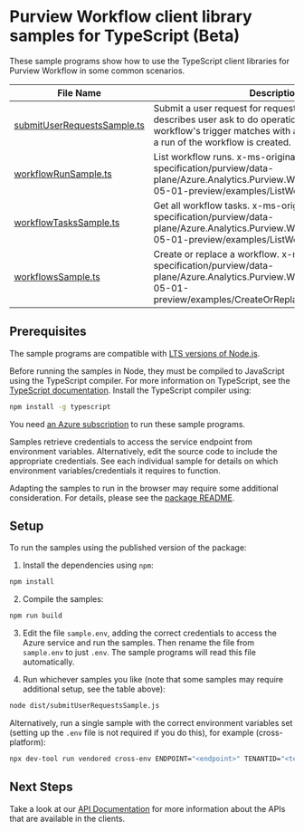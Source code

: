 # Purview Workflow client library samples for TypeScript (Beta)

These sample programs show how to use the TypeScript client libraries for Purview Workflow in some common scenarios.

| **File Name**                                           | **Description**                                                                                                                                                                                         |
| ------------------------------------------------------- | ------------------------------------------------------------------------------------------------------------------------------------------------------------------------------------------------------- |
| [submitUserRequestsSample.ts][submituserrequestssample] | Submit a user request for requestor, a user request describes user ask to do operation(s) on Purview. If any workflow's trigger matches with an operation in request, a run of the workflow is created. |
| [workflowRunSample.ts][workflowrunsample]               | List workflow runs. x-ms-original-file: specification/purview/data-plane/Azure.Analytics.Purview.Workflow/preview/2022-05-01-preview/examples/ListWorkflowRuns.json                                     |
| [workflowTasksSample.ts][workflowtaskssample]           | Get all workflow tasks. x-ms-original-file: specification/purview/data-plane/Azure.Analytics.Purview.Workflow/preview/2022-05-01-preview/examples/ListWorkflowTasks.json                                |
| [workflowsSample.ts][workflowssample]                   | Create or replace a workflow. x-ms-original-file: specification/purview/data-plane/Azure.Analytics.Purview.Workflow/preview/2022-05-01-preview/examples/CreateOrReplaceWorkflow.json                    |

## Prerequisites

The sample programs are compatible with [LTS versions of Node.js](https://github.com/nodejs/release#release-schedule).

Before running the samples in Node, they must be compiled to JavaScript using the TypeScript compiler. For more information on TypeScript, see the [TypeScript documentation][typescript]. Install the TypeScript compiler using:

```bash
npm install -g typescript
```

You need [an Azure subscription][freesub] to run these sample programs.

Samples retrieve credentials to access the service endpoint from environment variables. Alternatively, edit the source code to include the appropriate credentials. See each individual sample for details on which environment variables/credentials it requires to function.

Adapting the samples to run in the browser may require some additional consideration. For details, please see the [package README][package].

## Setup

To run the samples using the published version of the package:

1. Install the dependencies using `npm`:

```bash
npm install
```

2. Compile the samples:

```bash
npm run build
```

3. Edit the file `sample.env`, adding the correct credentials to access the Azure service and run the samples. Then rename the file from `sample.env` to just `.env`. The sample programs will read this file automatically.

4. Run whichever samples you like (note that some samples may require additional setup, see the table above):

```bash
node dist/submitUserRequestsSample.js
```

Alternatively, run a single sample with the correct environment variables set (setting up the `.env` file is not required if you do this), for example (cross-platform):

```bash
npx dev-tool run vendored cross-env ENDPOINT="<endpoint>" TENANTID="<tenantid>" CLIENTID="<clientid>" USERNAME="<username>" PASSWORD="<password>" node dist/submitUserRequestsSample.js
```

## Next Steps

Take a look at our [API Documentation][apiref] for more information about the APIs that are available in the clients.

[submituserrequestssample]: https://github.com/Azure/azure-sdk-for-js/blob/main/sdk/purview/purview-workflow-rest/samples/v1-beta/typescript/src/submitUserRequestsSample.ts
[workflowrunsample]: https://github.com/Azure/azure-sdk-for-js/blob/main/sdk/purview/purview-workflow-rest/samples/v1-beta/typescript/src/workflowRunSample.ts
[workflowtaskssample]: https://github.com/Azure/azure-sdk-for-js/blob/main/sdk/purview/purview-workflow-rest/samples/v1-beta/typescript/src/workflowTasksSample.ts
[workflowssample]: https://github.com/Azure/azure-sdk-for-js/blob/main/sdk/purview/purview-workflow-rest/samples/v1-beta/typescript/src/workflowsSample.ts
[apiref]: https://docs.microsoft.com/javascript/api/@azure-rest/purview-workflow?view=azure-node-preview
[freesub]: https://azure.microsoft.com/free/
[package]: https://github.com/Azure/azure-sdk-for-js/tree/main/sdk/purview/purview-workflow-rest/README.md
[typescript]: https://www.typescriptlang.org/docs/home.html
